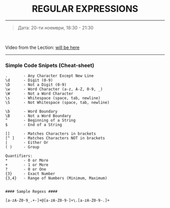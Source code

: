 <h1 align="center">REGULAR EXPRESSIONS</h1>

<hr>

<blockquote>
    <p>Дата: 20-ти ноември, 18:30 - 21:30</p>
</blockquote>

<br>

<p>
    Video from the Lection: <a href="#">will be here</a>
</p>

<hr>

<h3>Simple Code Snipets (Cheat-sheet)</h3>

    .       - Any Character Except New Line
    \d      - Digit (0-9)
    \D      - Not a Digit (0-9)
    \w      - Word Character (a-z, A-Z, 0-9, _)
    \W      - Not a Word Character
    \s      - Whitespace (space, tab, newline)
    \S      - Not Whitespace (space, tab, newline)

    \b      - Word Boundary
    \B      - Not a Word Boundary
    ^       - Beginning of a String
    $       - End of a String

    []      - Matches Characters in brackets
    [^ ]    - Matches Characters NOT in brackets
    |       - Either Or
    ( )     - Group

    Quantifiers:
    *       - 0 or More
    +       - 1 or More
    ?       - 0 or One
    {3}     - Exact Number
    {3,4}   - Range of Numbers (Minimum, Maximum)


    #### Sample Regexs ####

    [a-zA-Z0-9_.+-]+@[a-zA-Z0-9-]+\.[a-zA-Z0-9-.]+ 
